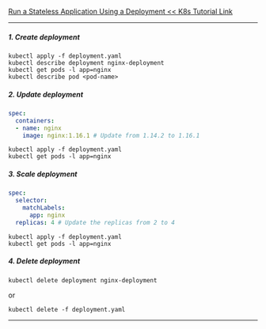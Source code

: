 [Run a Stateless Application Using a Deployment << K8s Tutorial Link](https://kubernetes.io/docs/tasks/run-application/run-stateless-application-deployment/)
*********************************************************************
##### 1. Create deployment
```shell
kubectl apply -f deployment.yaml
kubectl describe deployment nginx-deployment
kubectl get pods -l app=nginx
kubectl describe pod <pod-name>
```
##### 2. Update deployment
```yaml
spec:
  containers:
  - name: nginx
    image: nginx:1.16.1 # Update from 1.14.2 to 1.16.1
```
```shell
kubectl apply -f deployment.yaml
kubectl get pods -l app=nginx
```
##### 3. Scale deployment
```yaml
spec:
  selector:
    matchLabels:
      app: nginx
  replicas: 4 # Update the replicas from 2 to 4
```
```shell
kubectl apply -f deployment.yaml
kubectl get pods -l app=nginx
```
##### 4. Delete deployment 
```shell
kubectl delete deployment nginx-deployment
```
or
```shell
kubectl delete -f deployment.yaml
```

*********************************************************************